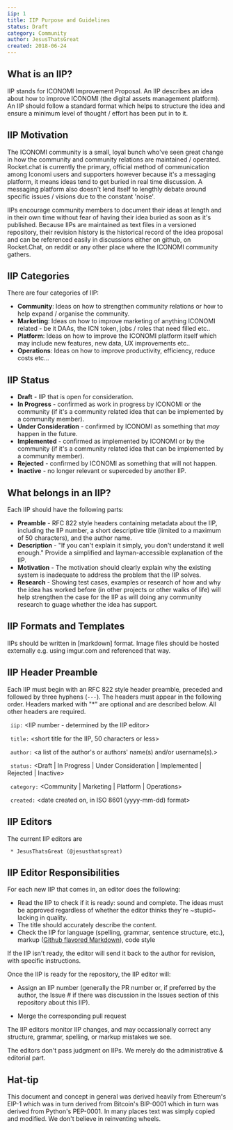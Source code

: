 ```yaml
---
iip: 1
title: IIP Purpose and Guidelines
status: Draft
category: Community
author: JesusThatsGreat
created: 2018-06-24
---
```


## What is an IIP?

IIP stands for ICONOMI Improvement Proposal. An IIP describes an idea about how to improve ICONOMI (the digital assets management platform). An IIP should follow a standard format which helps to structure the idea and ensure a minimum level of thought / effort has been put in to it.

## IIP Motivation

The ICONOMI community is a small, loyal bunch who've seen great change in how the community and community relations are maintained / operated. Rocket.chat is currently the primary, official method of communication among Iconomi users and supporters however because it's a messaging platform, it means ideas tend to get buried in real time discussion. A messaging platform also doesn't lend itself to lengthly debate around specific issues / visions due to the constant 'noise'.

IIPs encourage community members to document their ideas at length and in their own time without fear of having their idea buried as soon as it's published. Because IIPs are maintained as text files in a versioned repository, their revision history is the historical record of the idea proposal and can be referenced easily in discussions either on github, on Rocket.Chat, on reddit or any other place where the ICONOMI community gathers. 

## IIP Categories

There are four categories of IIP:
- **Community**: Ideas on how to strengthen community relations or how to help expand / organise the community.
- **Marketing**: Ideas on how to improve marketing of anything ICONOMI related - be it DAAs, the ICN token, jobs / roles that need filled etc.. 
- **Platform**: Ideas on how to improve the ICONOMI platform itself which may include new features, new data, UX improvements etc..   
- **Operations**: Ideas on how to improve productivity, efficiency, reduce costs etc...

## IIP Status

- **Draft** - IIP that is open for consideration.
- **In Progress** - confirmed as work in progress by ICONOMI or the community (if it's a community related idea that can be implemented by a community member).
- **Under Consideration** - confirmed by ICONOMI as something that *may* happen in the future.
- **Implemented** - confirmed as implemented by ICONOMI or by the community (if it's a community related idea that can be implemented by a community member). 
- **Rejected** - confirmed by ICONOMI as something that will not happen. 
- **Inactive** - no longer relevant or superceded by another IIP.

## What belongs in an IIP?

Each IIP should have the following parts:

- **Preamble** - RFC 822 style headers containing metadata about the IIP, including the IIP number, a short descriptive title (limited to a maximum of 50 characters), and the author name.
- **Description** - "If you can't explain it simply, you don't understand it well enough." Provide a simplified and layman-accessible explanation of the IIP.
- **Motivation** - The motivation should clearly explain why the existing system is inadequate to address the problem that the IIP solves.
- **Research** - Showing test cases, examples or research of how and why the idea has worked before (in other projects or other walks of life) will help strengthen the case for the IIP as will doing any community research to guage whether the idea has support.  

## IIP Formats and Templates
IIPs should be written in [markdown] format. Image files should be hosted externally e.g. using imgur.com and referenced that way.

## IIP Header Preamble

Each IIP must begin with an RFC 822 style header preamble, preceded and followed by three hyphens (`---`). The headers must appear in the following order. Headers marked with "*" are optional and are described below. All other headers are required.

` iip:` <IIP number - determined by the IIP editor>

` title:` <short title for the IIP, 50 characters or less> 

` author:` <a list of the author's or authors' name(s) and/or username(s).>

` status:` <Draft | In Progress | Under Consideration | Implemented | Rejected | Inactive>

` category:` <Community | Marketing | Platform | Operations>

` created:` <date created on, in ISO 8601 (yyyy-mm-dd) format>

## IIP Editors

The current IIP editors are

` * JesusThatsGreat (@jesusthatsgreat)`

## IIP Editor Responsibilities

For each new IIP that comes in, an editor does the following:

- Read the IIP to check if it is ready: sound and complete. The ideas must be approved regardless of whether the editor thinks they're ~stupid~ lacking in quality.
- The title should accurately describe the content.
- Check the IIP for language (spelling, grammar, sentence structure, etc.), markup ([Github flavored Markdown](https://github.com/adam-p/markdown-here/wiki/Markdown-Cheatsheet)), code style

If the IIP isn't ready, the editor will send it back to the author for revision, with specific instructions.

Once the IIP is ready for the repository, the IIP editor will:

- Assign an IIP number (generally the PR number or, if preferred by the author, the Issue # if there was discussion in the Issues section of this repository about this IIP).

- Merge the corresponding pull request

The IIP editors monitor IIP changes, and may occassionally correct any structure, grammar, spelling, or markup mistakes we see.

The editors don't pass judgment on IIPs. We merely do the administrative & editorial part.

## Hat-tip

This document and concept in general was derived heavily from Ethereum's EIP-1 which was in turn derived from Bitcoin's BIP-0001 which in turn was derived from Python's PEP-0001. In many places text was simply copied and modified. We don't believe in reinventing wheels.
